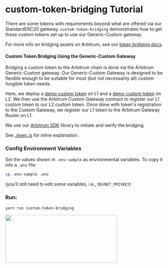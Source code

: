 # custom-token-bridging Tutorial

There are some tokens with requirements beyond what are offered via our StandardERC20 gateway. `custom-token-bridging` demonstrates how to get these custom tokens set up to use our Generic-Custom gateway.

For more info on bridging assets on Arbitrum, see our [token bridging docs](https://developer.arbitrum.io/asset-bridging).

#### **Custom Token Bridging Using the Generic-Custom Gateway**

Bridging a custom token to the Arbitrum chain is done via the Arbitrum Generic-Custom gateway. Our Generic-Custom Gateway is designed to be flexible enough to be suitable for most (but not necessarily all) custom fungible token needs.

Here, we deploy a [demo custom token](./contracts/L1Token.sol) on L1 and a [demo custom token](./contracts/L2Token.sol) on L2. We then use the Arbitrum Custom Gateway contract to register our L1 custom token to our L2 custom token. Once done with token's registration to the Custom Gateway, we register our L1 token to the Arbitrum Gateway Router on L1.

We use our [Arbitrum SDK](https://github.com/OffchainLabs/arbitrum-sdk) library to initiate and verify the bridging.

See [./exec.js](./scripts/exec.js) for inline explanation.

### Config Environment Variables

Set the values shown in `.env-sample` as environmental variables. To copy it into a `.env` file:

```bash
cp .env-sample .env
```

(you'll still need to edit some variables, i.e., `DEVNET_PRIVKEY`)

### Run:

```
yarn run custom-token-bridging
```

<p align="left">
  <img width="350" height="150" src= "../../assets/logo.svg" />
</p>
